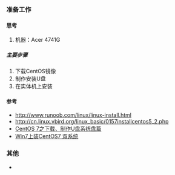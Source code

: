 ### 准备工作

#### 思考
1. 机器：Acer 4741G  
##### 主要步骤
1. 下载CentOS镜像  
2. 制作安装U盘  
3. 在实体机上安装  

#### 参考
+ http://www.runoob.com/linux/linux-install.html  
+ http://cn.linux.vbird.org/linux_basic/0157installcentos5_2.php  
+ [CentOS 7之下载、制作U盘系统盘篇](https://blog.csdn.net/qq_26525215/article/details/52527833)
+ [Win7上装CentOS7 双系统](https://www.cnblogs.com/uptothesky/p/6046769.html)

### 其他
+ 
